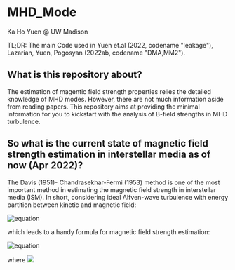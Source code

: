 # MHD_Mode

Ka Ho Yuen @ UW Madison

TL;DR: The main Code used in Yuen et.al (2022, codename "leakage"), Lazarian, Yuen, Pogosyan (2022ab, codename "DMA,MM2"). 

## What is this repository about?

The estimation of magentic field strength properties relies the detailed knowledge of MHD modes. However, there are not much information aside from reading papers. This repository aims at providing the minimal information for you to kickstart with the analysis of B-field strengths in MHD turbulence.

## So what is the current state of magnetic field strength estimation in interstellar media as of now (Apr 2022)?

The Davis (1951)- Chandrasekhar-Fermi (1953) method is one of the most important method in estimating the magnetic field strength in interstellar media (ISM). In short, considering ideal Alfven-wave turbulence with energy partition between kinetic and magnetic field:

![equation](https://latex.codecogs.com/svg.image?\frac{1}{2}\rho\delta&space;v^2&space;\approx&space;\frac{\delta&space;B^2}{8\pi})

which leads to a handy formula for magnetic field strength estimation:

![equation](https://latex.codecogs.com/svg.image?B=\sqrt{4\pi\rho}\frac{\delta&space;v}{\delta&space;\phi})

where  <img src="https://latex.codecogs.com/svg.image?\delta&space;\phi&space;=&space;\delta&space;B/B" />
